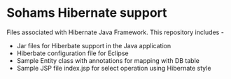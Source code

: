 
# Sohams Hibernate support

Files associated with Hibernate Java Framework. 
This repository includes -
- Jar files for Hiberbate support in the Java application
- Hiberbate configuration file for Eclipse
- Sample Entity class with annotations for mapping with DB table
- Sample JSP file index.jsp for select operation using Hibernate style
